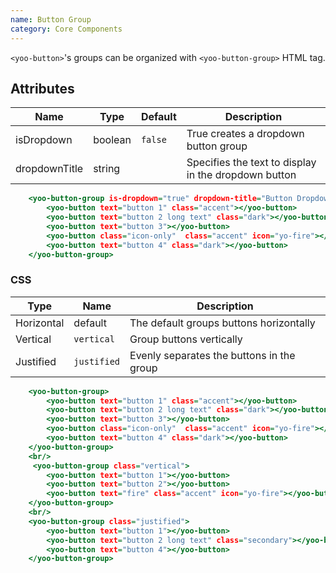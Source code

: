 ```yaml
---
name: Button Group
category: Core Components
---
```


`<yoo-button>`'s groups can be organized with `<yoo-button-group>` HTML tag.

## Attributes

|Name|Type|Default|Description|
|---|---|---|----|
|isDropdown|boolean|`false`|True creates a dropdown button group|
|dropdownTitle|string||Specifies the text to display in the dropdown button|

```yoo-button-group.html
    <yoo-button-group is-dropdown="true" dropdown-title="Button Dropdown">
        <yoo-button text="button 1" class="accent"></yoo-button>
        <yoo-button text="button 2 long text" class="dark"></yoo-button>
        <yoo-button text="button 3"></yoo-button>
        <yoo-button class="icon-only"  class="accent" icon="yo-fire"></yoo-button>
        <yoo-button text="button 4" class="dark"></yoo-button> 
    </yoo-button-group>
```

### CSS

|Type|Name|Description|
|---|---|---|
|Horizontal| default| The default groups buttons horizontally|
|Vertical| `vertical`| Group buttons vertically|
|Justified|`justified`| Evenly separates the buttons in the group

```yoo-button-group-class.html
    <yoo-button-group>
        <yoo-button text="button 1" class="accent"></yoo-button>
        <yoo-button text="button 2 long text" class="dark"></yoo-button>
        <yoo-button text="button 3"></yoo-button>
        <yoo-button class="icon-only"  class="accent" icon="yo-fire"></yoo-button>
        <yoo-button text="button 4" class="dark"></yoo-button> 
    </yoo-button-group>
    <br/>
     <yoo-button-group class="vertical">
        <yoo-button text="button 1"></yoo-button>
        <yoo-button text="button 2"></yoo-button>
        <yoo-button text="fire" class="accent" icon="yo-fire"></yoo-button>
    </yoo-button-group>
    <br/>
    <yoo-button-group class="justified">
        <yoo-button text="button 1"></yoo-button>
        <yoo-button text="button 2 long text" class="secondary"></yoo-button>
        <yoo-button text="button 4"></yoo-button>
    </yoo-button-group>
```